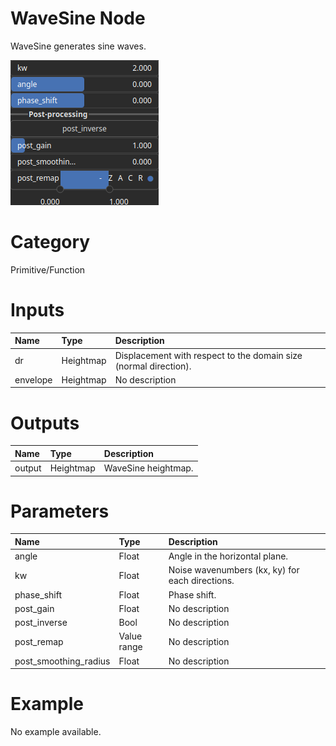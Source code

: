 
WaveSine Node
=============


WaveSine generates sine waves.



![img](../../images/nodes/WaveSine_settings.png)


# Category


Primitive/Function
# Inputs

|Name|Type|Description|
| :--- | :--- | :--- |
|dr|Heightmap|Displacement with respect to the domain size (normal direction).|
|envelope|Heightmap|No description|

# Outputs

|Name|Type|Description|
| :--- | :--- | :--- |
|output|Heightmap|WaveSine heightmap.|

# Parameters

|Name|Type|Description|
| :--- | :--- | :--- |
|angle|Float|Angle in the horizontal plane.|
|kw|Float|Noise wavenumbers (kx, ky) for each directions.|
|phase_shift|Float|Phase shift.|
|post_gain|Float|No description|
|post_inverse|Bool|No description|
|post_remap|Value range|No description|
|post_smoothing_radius|Float|No description|

# Example


No example available.